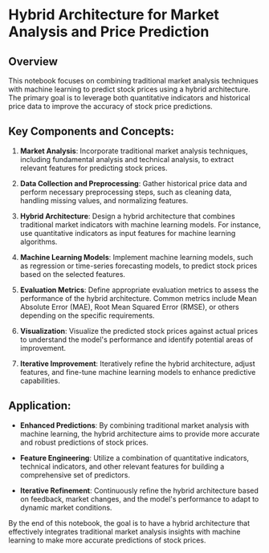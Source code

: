 # Hybrid Architecture for Market Analysis and Price Prediction

## Overview

This notebook focuses on combining traditional market analysis techniques with machine learning to predict stock prices using a hybrid architecture. The primary goal is to leverage both quantitative indicators and historical price data to improve the accuracy of stock price predictions.

## Key Components and Concepts:

1. **Market Analysis**: Incorporate traditional market analysis techniques, including fundamental analysis and technical analysis, to extract relevant features for predicting stock prices.

2. **Data Collection and Preprocessing**: Gather historical price data and perform necessary preprocessing steps, such as cleaning data, handling missing values, and normalizing features.

3. **Hybrid Architecture**: Design a hybrid architecture that combines traditional market indicators with machine learning models. For instance, use quantitative indicators as input features for machine learning algorithms.

4. **Machine Learning Models**: Implement machine learning models, such as regression or time-series forecasting models, to predict stock prices based on the selected features.

5. **Evaluation Metrics**: Define appropriate evaluation metrics to assess the performance of the hybrid architecture. Common metrics include Mean Absolute Error (MAE), Root Mean Squared Error (RMSE), or others depending on the specific requirements.

6. **Visualization**: Visualize the predicted stock prices against actual prices to understand the model's performance and identify potential areas of improvement.

7. **Iterative Improvement**: Iteratively refine the hybrid architecture, adjust features, and fine-tune machine learning models to enhance predictive capabilities.

## Application:

- **Enhanced Predictions**: By combining traditional market analysis with machine learning, the hybrid architecture aims to provide more accurate and robust predictions of stock prices.

- **Feature Engineering**: Utilize a combination of quantitative indicators, technical indicators, and other relevant features for building a comprehensive set of predictors.

- **Iterative Refinement**: Continuously refine the hybrid architecture based on feedback, market changes, and the model's performance to adapt to dynamic market conditions.

By the end of this notebook, the goal is to have a hybrid architecture that effectively integrates traditional market analysis insights with machine learning to make more accurate predictions of stock prices.
